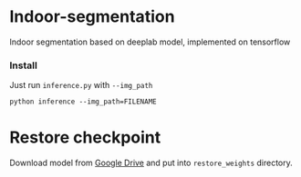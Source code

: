 # Indoor-segmentation
Indoor segmentation based on deeplab model, implemented on tensorflow

### Install 
Just run `inference.py` with `--img_path`
```
python inference --img_path=FILENAME
```

# Restore checkpoint
Download model from [Google Drive](https://drive.google.com/drive/folders/0B9CKOTmy0DyaQ2oxUHdtYUd2Mm8?usp=sharing) and put into `restore_weights` directory.
